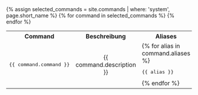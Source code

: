 <table>
 <tr>
  <th>
   Command
  </th>
  <th>
   Beschreibung
  </th>
  <th>
   Aliases
  </th>
 </tr>
 {% assign selected_commands = site.commands | where: 'system', page.short_name
 %}
 {% for command in selected_commands %}
 <tr>
  <td>
   <center><pre>{{ command.command }}</pre></center>
  </td>
  <td>
   <center>{{ command.description }}</center>
  </td>
  <td>
   {% for alias in command.aliases %}
   <pre>{{ alias }}</pre>
   {% endfor %}
  </td>
 </tr>
 {% endfor %}
</table>
